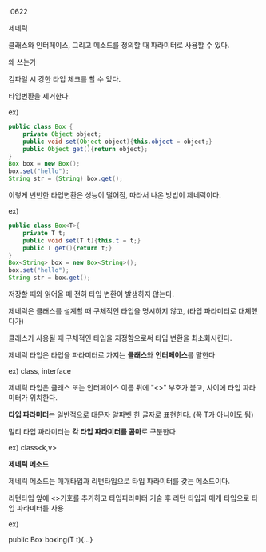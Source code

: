 ​																					0622 

제네릭

클래스와 인터페이스, 그리고 메소드를 정의할 때 파라미터로 사용할 수 있다.

왜 쓰는가

컴파일 시 강한 타입 체크를 할 수 있다.

타입변환을 제거한다.

ex)

```java 
public class Box {
    private Object object;
    public void set(Object object){this.object = object;}
    public Object get(){return object};
}
Box box = new Box();
box.set("hello");
String str = (String) box.get();

```

이렇게 빈번한 타입변환은 성능이 떨어짐, 따라서 나온 방법이 제네릭이다.

ex)

```java
public class Box<T>{
    private T t;
    public void set(T t){this.t = t;}
    public T get(){return t;}
}
Box<String> box = new Box<String>();
box.set("hello");
String str = box.get();
```

저장할 때와 읽어올 때 전혀 타입 변환이 발생하지 않는다.

제네릭은 클래스를 설계할 때 구체적인 타입을 명시하지 않고, (타입 파라미터로 대체했다가)

클래스가 사용될 때 구체적인 타입을 지정함으로써 타입 변환을 최소화시킨다.



제네릭 타입은 타입을 파라미터로 가지는 **클래스**와 **인터페이스**를 말한다

ex) class<T>, interface<T>

제네릭 타입은 클래스 또는 인터페이스 이름 뒤에 "<>" 부호가 붙고, 사이에 타입 파라미터가 위치한다.

**타입 파라미터**는 일반적으로 대문자 알파벳 한 글자로 표현한다. (꼭 T가 아니어도 됨)

멀티 타입 파라미터는 **각 타입 파라미터를 콤마**로 구분한다

ex) class<k,v>



**제네릭 메소드**

제네릭 메소드는 매개타입과 리턴타입으로 타입 파라미터를 갖는 메소드이다.

리턴타입 앞에 <>기호를 추가하고 타입파라미터 기술 후 리턴 타입과 매개 타입으로 타입 파라미터를 사용

ex)

public <T> Box<T> boxing(T t){...}
